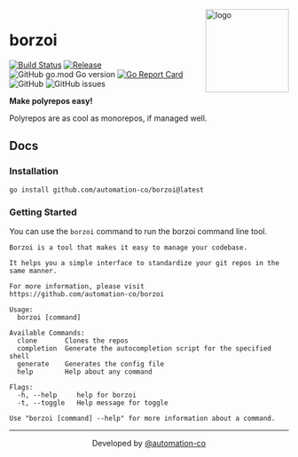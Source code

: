 <img src="https://user-images.githubusercontent.com/64161383/155763268-e09d9613-a53f-4ec7-a943-aab93ef2ffa6.png" width="150px" alt="logo"  align="right" />

<div align="left">

# borzoi

[![Build Status](https://github.com/automation-co/borzoi/workflows/Go/badge.svg?branch=main)](https://github.com/automation-co/borzoi/actions?query=branch%3Amain)
[![Release](https://img.shields.io/github/release/automation-co/borzoi.svg)](https://github.com/automation-co/borzoi/releases)
![GitHub go.mod Go version](https://img.shields.io/github/go-mod/go-version/automation-co/borzoi)
[![Go Report Card](https://goreportcard.com/badge/github.com/automation-co/borzoi)](https://goreportcard.com/report/github.com/automation-co/borzoi)
![GitHub](https://img.shields.io/github/license/automation-co/borzoi)
![GitHub issues](https://img.shields.io/github/issues/automation-co/borzoi)

 </div>

<!-- --- -->

**Make polyrepos easy!**

Polyrepos are as cool as monorepos, if managed well.

## Docs

### Installation

```
go install github.com/automation-co/borzoi@latest
```

### Getting Started

You can use the `borzoi` command to run the borzoi command line tool.

```
Borzoi is a tool that makes it easy to manage your codebase.

It helps you a simple interface to standardize your git repos in the same manner.

For more information, please visit
https://github.com/automation-co/borzoi

Usage:
  borzoi [command]

Available Commands:
  clone       Clones the repos
  completion  Generate the autocompletion script for the specified shell
  generate    Generates the config file
  help        Help about any command

Flags:
  -h, --help     help for borzoi
  -t, --toggle   Help message for toggle

Use "borzoi [command] --help" for more information about a command.
```

---

<div align="center">

Developed by [@automation-co](https://github.com/automation-co)

</div>
